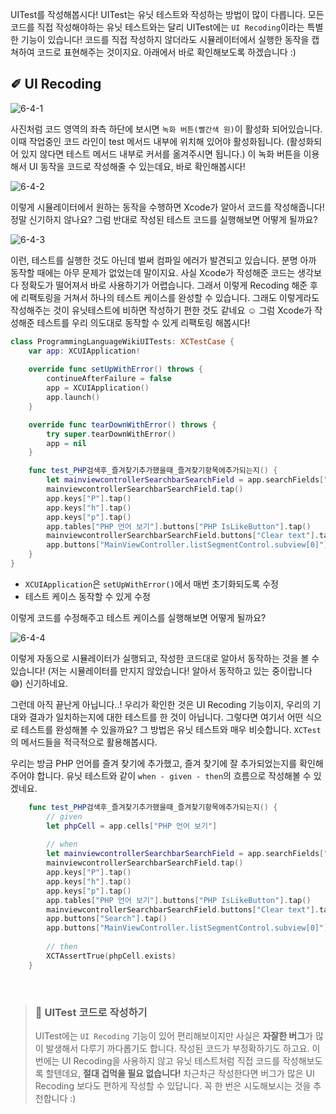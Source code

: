 
UITest를 작성해봅시다! UITest는 유닛 테스트와 작성하는 방법이 많이 다릅니다. 모든 코드를 직접 작성해야하는 유닛 테스트와는 달리 UITest에는 `UI Recoding`이라는 특별한 기능이 있습니다! 코드를 직접 작성하지 않더라도 시뮬레이터에서 실행한 동작을 캡쳐하여 코드로 표현해주는 것이지요. 아래에서 바로 확인해보도록 하겠습니다 :) <br>

## ✐ UI Recoding
![6-4-1](https://user-images.githubusercontent.com/73867548/139145598-ed05999f-afc9-4940-8253-faced94d5dd9.jpg)

사진처럼 코드 영역의 좌측 하단에 보시면 `녹화 버튼(빨간색 원)`이 활성화 되어있습니다. 이때 작업중인 코드 라인이 test 메서드 내부에 위치해 있어야 활성화됩니다. (활성화되어 있지 않다면 테스트 메서드 내부로 커서를 옮겨주시면 됩니다.) 이 녹화 버튼을 이용해서 UI 동작을 코드로 작성해줄 수 있는데요, 바로 확인해봅시다!

![6-4-2](https://user-images.githubusercontent.com/73867548/139146600-c5cb4b3e-ca2a-4dae-a678-0edc06cac3e6.gif)

이렇게 시뮬레이터에서 원하는 동작을 수행하면 Xcode가 알아서 코드를 작성해줍니다! 정말 신기하지 않나요? 그럼 반대로 작성된 테스트 코드를 실행해보면 어떻게 될까요?

![6-4-3](https://user-images.githubusercontent.com/73867548/139147282-d88e9f90-d8fd-4e56-926d-f0734d54ecbb.jpg)

이런, 테스트를 실행한 것도 아닌데 벌써 컴파일 에러가 발견되고 있습니다. 분명 아까 동작할 때에는 아무 문제가 없었는데 말이지요. 사실 Xcode가 작성해준 코드는 생각보다 정확도가 떨어져서 바로 사용하기가 어렵습니다. 그래서 이렇게 Recoding 해준 후에 리팩토링을 거쳐서 하나의 테스트 케이스를 완성할 수 있습니다. 그래도 이렇게라도 작성해주는 것이 유닛테스트에 비하면 작성하기 편한 것도 같네요 ☺️ 그럼 Xcode가 작성해준 테스트를 우리 의도대로 동작할 수 있게 리팩토링 해봅시다!

```swift
class ProgrammingLanguageWikiUITests: XCTestCase {
    var app: XCUIApplication!
    
    override func setUpWithError() throws {
        continueAfterFailure = false
        app = XCUIApplication()
        app.launch()
    }

    override func tearDownWithError() throws {
        try super.tearDownWithError()
        app = nil
    }

    func test_PHP검색후_즐겨찾기추가했을때_즐겨찾기항목에추가되는지() {
        let mainviewcontrollerSearchbarSearchField = app.searchFields["MainViewController.searchBar"]
        mainviewcontrollerSearchbarSearchField.tap()
        app.keys["P"].tap()
        app.keys["h"].tap()
        app.keys["p"].tap()
        app.tables["PHP 언어 보기"].buttons["PHP IsLikeButton"].tap()
        mainviewcontrollerSearchbarSearchField.buttons["Clear text"].tap()
        app.buttons["MainViewController.listSegmentControl.subview[0]"].tap()
    }
}
```

- `XCUIApplication`은 `setUpWithError()`에서 매번 초기화되도록 수정
- 테스트 케이스 동작할 수 있게 수정

이렇게 코드를 수정해주고 테스트 케이스를 실행해보면 어떻게 될까요?

![6-4-4](https://user-images.githubusercontent.com/73867548/139149411-9f8e59bb-c8c6-47db-b958-c253e88d5d7c.gif)

이렇게 자동으로 시뮬레이터가 실행되고, 작성한 코드대로 알아서 동작하는 것을 볼 수 있습니다! (저는 시뮬레이터를 만지지 않았습니다! 알아서 동작하고 있는 중이랍니다 😅) 신기하네요. <br>

그런데 아직 끝난게 아닙니다..! 우리가 확인한 것은 UI Recoding 기능이지, 우리의 기대와 결과가 일치하는지에 대한 테스트를 한 것이 아닙니다. 그렇다면 여기서 어떤 식으로 테스트를 완성해볼 수 있을까요? 그 방법은 유닛 테스트와 매우 비슷합니다. `XCTest`의 메서드들을 적극적으로 활용해봅시다. <br>

우리는 방금 PHP 언어를 즐겨 찾기에 추가했고, 즐겨 찾기에 잘 추가되었는지를 확인해주어야 합니다. 유닛 테스트와 같이 `when - given - then`의 흐름으로 작성해볼 수 있겠네요.

```swift
    func test_PHP검색후_즐겨찾기추가했을때_즐겨찾기항목에추가되는지() {
        // given
        let phpCell = app.cells["PHP 언어 보기"]
        
        // when
        let mainviewcontrollerSearchbarSearchField = app.searchFields["MainViewController.searchBar"]
        mainviewcontrollerSearchbarSearchField.tap()
        app.keys["P"].tap()
        app.keys["h"].tap()
        app.keys["p"].tap()
        app.tables["PHP 언어 보기"].buttons["PHP IsLikeButton"].tap()
        mainviewcontrollerSearchbarSearchField.buttons["Clear text"].tap()
        app.buttons["Search"].tap()
        app.buttons["MainViewController.listSegmentControl.subview[0]"].tap()
        
        // then
        XCTAssertTrue(phpCell.exists)
    }
```

<br>

> ### 🧐 UITest 코드로 작성하기
> UITest에는 `UI Recoding` 기능이 있어 편리해보이지만 사실은 **자잘한 버그**가 많이 발생해서 다루기 까다롭기도 합니다. 작성된 코드가 부정확하기도 하고요. 이번에는 UI Recoding을 사용하지 않고 유닛 테스트처럼 직접 코드를 작성해보도록 할텐데요, **절대 겁먹을 필요 없습니다!** 차근차근 작성한다면 버그가 많은 UI Recoding 보다도 편하게 작성할 수 있답니다. 꼭 한 번은 시도해보시는 것을 추천합니다 :)
